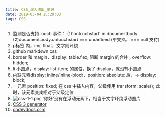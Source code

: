 ```yaml
---
title: CSS_深入浅出_笔记
date: 2019-03-04 15:29:03
tags: CSS
---
```


1. 监测是否支持 touch 事件：
  (1)'ontouchstart' in documentbody
  (2)document.body.ontouchstart === undefined (不支持。 === null 支持)
2. p标签 内，img float，文字则环绕 <!-- more -->
3. github markdown css
4. border 和 margin，display: table.flex, 阻断 margin 的合并；overflow: hidden;
5. li 小圆点，display: list-item; 的属性，换了 display，就没有小圆点
6. 内联元素display: inline/inline-block，position: absolute; 后，-> display: block;
7. 一元素 position: fixed; 在 css 中插入内容，父级使用 transform: scale(); 此时，该元素变成相对于父级定位
8. ![css-1-1.png](http://pntmc1hcw.bkt.clouddn.com/css-1-1.png) '你好'没有在浮动元素下，相当于文字环绕浮动图片
9. <a href="https://www.google.com/search?q=CSS+3+generator" target="_blank">CSS 3 generator</a>
10. <a href="//cndevdocs.com" target="_blank">cndevdocs.com</a>
